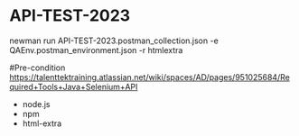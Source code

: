 # API-TEST-2023
newman run API-TEST-2023.postman_collection.json -e QAEnv.postman_environment.json -r htmlextra


#Pre-condition
https://talenttektraining.atlassian.net/wiki/spaces/AD/pages/951025684/Required+Tools+Java+Selenium+API
- node.js
- npm
- html-extra